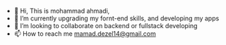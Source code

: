 - 👋 Hi, This is mohammad ahmadi,
- 🌱 I’m currently upgrading my fornt-end skills, and developing my apps
- 💞️ I’m looking to collaborate on backend or fullstack developing
- 📫 How to reach me mamad.dezel14@gmail.com

<!---
mohammad-ahmadi-r/mohammad-ahmadi-r is a ✨ special ✨ repository because its `README.md` (this file) appears on your GitHub profile.
You can click the Preview link to take a look at your changes.
--->
